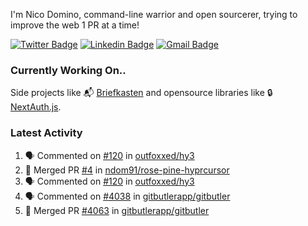 
I'm Nico Domino, command-line warrior and open sourcerer, trying to improve the web 1 PR at a time!

[![Twitter Badge](https://img.shields.io/badge/-@ndom91-1ca0f1?style=flat-square&labelColor=1ca0f1&logo=twitter&logoColor=white&link=https://twitter.com/ndom91)](https://twitter.com/ndom91) [![Linkedin Badge](https://img.shields.io/badge/-ndom91-blue?style=flat-square&logo=Linkedin&logoColor=white&link=https://www.linkedin.com/in/ndom91/)](https://www.linkedin.com/in/ndom91/) [![Gmail Badge](https://img.shields.io/badge/-yo@ndo.dev-c14438?style=flat-square&logo=mail.ru&logoColor=white&link=mailto:yo@ndo.dev)](mailto:yo@ndo.dev)

### Currently Working On..

Side projects like 📬 [Briefkasten](https://briefkastenhq.com) and opensource libraries like 🔒 [NextAuth.js](https://github.com/nextauthjs/next-auth).

<!--START_SECTION_PROFILE_VIEWS:readme-info-->
<!--END_SECTION_PROFILE_VIEWS:readme-info-->

<!--START_SECTION_DAILY_COMMIT:readme-info-->
<!--END_SECTION_DAILY_COMMIT:readme-info-->

<!--START_SECTION_WEEKLY_COMMIT:readme-info-->
<!--END_SECTION_WEEKLY_COMMIT:readme-info-->

### Latest Activity

<!--START_SECTION:activity-->
1. 🗣 Commented on [#120](https://github.com/outfoxxed/hy3/issues/120#issuecomment-2162446407) in [outfoxxed/hy3](https://github.com/outfoxxed/hy3)
2. 🎉 Merged PR [#4](https://github.com/ndom91/rose-pine-hyprcursor/pull/4) in [ndom91/rose-pine-hyprcursor](https://github.com/ndom91/rose-pine-hyprcursor)
3. 🗣 Commented on [#120](https://github.com/outfoxxed/hy3/issues/120#issuecomment-2161531184) in [outfoxxed/hy3](https://github.com/outfoxxed/hy3)
4. 🗣 Commented on [#4038](https://github.com/gitbutlerapp/gitbutler/issues/4038#issuecomment-2161307225) in [gitbutlerapp/gitbutler](https://github.com/gitbutlerapp/gitbutler)
5. 🎉 Merged PR [#4063](https://github.com/gitbutlerapp/gitbutler/pull/4063) in [gitbutlerapp/gitbutler](https://github.com/gitbutlerapp/gitbutler)
<!--END_SECTION:activity-->
